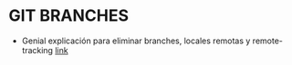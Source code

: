 # GIT BRANCHES

* Genial explicación para eliminar branches, locales remotas y remote-tracking
  [link](https://stackoverflow.com/questions/2003505/how-do-i-delete-a-git-branch-locally-and-remotely)